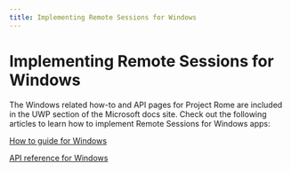 ```yaml
---
title: Implementing Remote Sessions for Windows
---
```


# Implementing Remote Sessions for Windows

The Windows related how-to and API pages for Project Rome are included in the UWP section of the Microsoft docs site. Check out the following articles to learn how to implement Remote Sessions for Windows apps:

[How to guide for Windows](https://docs.microsoft.com/windows/uwp/launch-resume/remote-sessions)

[API reference for Windows](https://docs.microsoft.com/uwp/api/windows.system.remotesystems.remotesystemsession)